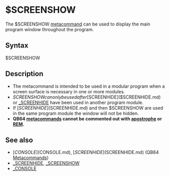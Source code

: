 # $SCREENSHOW

The $SCREENSHOW [metacommand](metacommand.md) can be used to display the main program window throughout the program.

  

## Syntax

$SCREENSHOW
  

## Description

* The metacommand is intended to be used in a modular program when a screen surface is necessary in one or more modules.
* $SCREENSHOW can only be used after [$SCREENHIDE]($SCREENHIDE.md) or [_SCREENHIDE](_SCREENHIDE.md) have been used in another program module.
* If [$SCREENHIDE]($SCREENHIDE.md) and then $SCREENSHOW are used in the same program module the window will not be hidden.
* **QB64 [metacommands](metacommands.md) cannot be commented out with [apostrophe](apostrophe.md) or [REM](REM.md).**

  

## See also

* [$CONSOLE]($CONSOLE.md), [$SCREENHIDE]($SCREENHIDE.md) (QB64 [Metacommands](Metacommands.md))
* [_SCREENHIDE](_SCREENHIDE.md), [_SCREENSHOW](_SCREENSHOW.md)
* [_CONSOLE](_CONSOLE.md)

  
